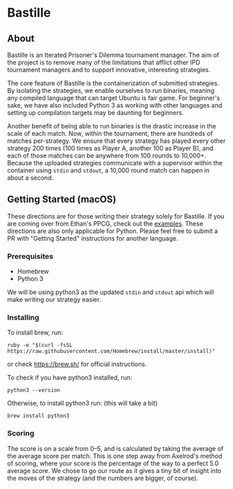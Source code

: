 # Bastille

## About
Bastille is an Iterated Prisoner's Dilemma tournament manager. The aim of the project is to remove many of the limitations that afflict other IPD tournament managers and to support innovative, interesting strategies.

The core feature of Bastille is the containerization of submitted strategies. By isolating the strategies, we enable ourselves to run binaries, meaning any compiled language that can target Ubuntu is fair game. For beginner's sake, we have also included Python 3 as working with other languages and setting up compilation targets may be daunting for beginners.

Another benefit of being able to run binaries is the drastic increase in the scale of each match. Now, within the tournament, there are hundreds of matches per-strategy. We ensure that every strategy has played every other strategy 200 times (100 times as Player A, another 100 as Player B), and each of those matches can be anywhere from 100 rounds to 10,000+. Because the uploaded strategies communicate with a supervisor within the container using `stdin` and `stdout`, a 10,000 round match can happen in about a second. 

## Getting Started (macOS)

These directions are for those writing their strategy solely for Bastille. If you are coming over from Ethan's PPCG, check out the [examples](examples/). These directions are also only applicable for Python. Please feel free to submit a PR with "Getting Started" instructions for another language.

### Prerequisites

- Homebrew
- Python 3

We will be using python3 as the updated `stdin` and `stdout` api which will make writing our strategy easier. 

### Installing

To install brew, run:
```
ruby -e "$(curl -fsSL https://raw.githubusercontent.com/Homebrew/install/master/install)"
```
or check https://brew.sh/ for official instructions.

To check if you have python3 installed, run:
```
python3 --version
```
Otherwise, to install python3 run: (this will take a bit)
```
brew install python3
```



### Scoring
The score is on a scale from 0–5, and is calculated by taking the average of the average score per match. This is one step away from Axelrod's method of scoring, where your score is the percentage of the way to a perfect 5.0 average score. We chose to go our route as it gives a tiny bit of insight into the moves of the strategy (and the numbers are bigger, of course).
